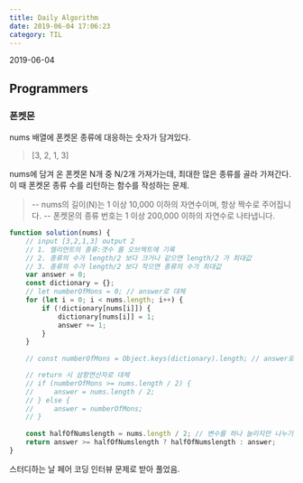 ```yaml
---
title: Daily Algorithm
date: 2019-06-04 17:06:23
category: TIL
---
```

2019-06-04
## Programmers
### 폰켓몬

nums 배열에 폰켓몬 종류에 대응하는 숫자가 담겨있다.
> [3, 2, 1, 3]

nums에 담겨 온 폰켓몬 N개 중 N/2개 가져가는데, 최대한 많은 종류를 골라 가져간다.
이 때 폰켓몬 종류 수를 리턴하는 함수를 작성하는 문제.

> -- nums의 길이(N)는 1 이상 10,000 이하의 자연수이며, 항상 짝수로 주어집니다.
-- 폰켓몬의 종류 번호는 1 이상 200,000 이하의 자연수로 나타냅니다.

```javascript
function solution(nums) {
    // input [3,2,1,3] output 2
    // 1. 엘리먼트의 종류:갯수 를 오브젝트에 기록
    // 2. 종류의 수가 length/2 보다 크거나 같으면 length/2 가 최대값
    // 3. 종류의 수가 length/2 보다 작으면 종류의 수가 최대값
    var answer = 0;
    const dictionary = {};
    // let numberOfMons = 0; // answer로 대체
    for (let i = 0; i < nums.length; i++) {
        if (!dictionary[nums[i]]) {
            dictionary[nums[i]] = 1;
            answer += 1;
        }
    }
    
    // const numberOfMons = Object.keys(dictionary).length; // answer로 대체

    // return 시 삼항연산자로 대체
    // if (numberOfMons >= nums.length / 2) {
    //     answer = nums.length / 2;
    // } else {
    //     answer = numberOfMons;
    // }
    
    const halfOfNumslength = nums.length / 2; // 변수를 하나 늘리지만 나누기 연산을 한번만 하기 위함
    return answer >= halfOfNumslength ? halfOfNumslength : answer;
}
```

스터디하는 날 페어 코딩 인터뷰 문제로 받아 풀었음.


<!--stackedit_data:
eyJoaXN0b3J5IjpbLTE0MzIwNDUwNzYsMTg2MzAxMDU2NV19
-->